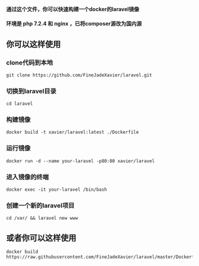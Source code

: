 #### 通过这个文件，你可以快速构建一个docker的laravel镜像
#### 环境是 php 7.2.4 和 nginx ，已将composer源改为国内源

## 你可以这样使用

### clone代码到本地
    git clone https://github.com/FineJadeXavier/laravel.git

### 切换到laravel目录
    cd laravel

### 构建镜像
    docker build -t xavier/laravel:latest ./Dockerfile

### 运行镜像
    docker run -d --name your-laravel -p80:80 xavier/laravel

### 进入镜像的终端
    docker exec -it your-laravel /bin/bash

### 创建一个新的laravel项目
    cd /var/ && laravel new www


## 或者你可以这样使用
    docker build https://raw.githubusercontent.com/FineJadeXavier/laravel/master/Dockerfile